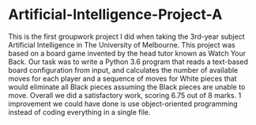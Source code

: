 # Artificial-Intelligence-Project-A

This is the first groupwork project I did when taking the 3rd-year subject Artificial Intelligence in The University of Melbourne. This project was based on a board game invented by the head tutor known as Watch Your Back. Our task was to write a Python 3.6 program that reads a text-based board configuration from input,
and calculates the number of available moves for each player and a sequence of moves for White pieces that would eliminate all Black pieces assuming the Black pieces are unable to move. Overall we did a satisfactory work, scoring 6.75 out of 8 marks. 1 improvement we could have done is use object-oriented programming instead of coding everything in a single file. 
